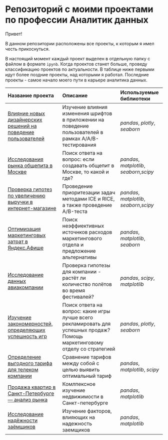 # Репозиторий с моими проектами по профессии Аналитик данных

Привет!

В данном репозитории расположены все проекты, к которым я имел честь прикоснуться. 

В настоящий момент каждый проект выделен в отдельную папку с  файлом в формате `ipynb`. Когда проектов станет больше, проведу классификацию проектов по актуальности. В таблице ниже первыми идут более поздние проекты, над которыми я работал. Последние проекты - самое начало моего пути в карьере аналитика данных.


| Название проекта | Описание | Используемые библиотеки | 
| :---------------------- | :---------------------- | :---------------------- |
| [Влияние новых дизайнерских решений на поведение пользователей](aab-fonts) | Изучение влияния изменения шрифтов в приложении на поведение пользователей в рамках A/A/B-тестирования| *pandas*, *plotly*, *seaborn* |
|[ Исследования рынка общепита в Москве](Catering%20est.%20market)| Поиск ответа на вопрос: если создавать общепит в Москве, то какой и где? | *pandas*, *matplotlib*, *seaborn*,*scipy* |
|[Проверка гипотез по увеличению выручки в интернет-магазине](ABtest%20plus%20ICE%20RICE)|  Проведение приоритезации задач методами ICE и RICE, а также проведение A/B-теста| *pandas*, *matplotlib*, *seaborn*,*scipy* |
|[Оптимизация маркетинговых затрат в Яндекс.Афише](Marketing%20costs)| Поиск неэффиективных источнков расходов маркетингового отдела и предложение альтернативы  | *pandas*, *matplotlib*, *seaborn* |
|[Исследование данных авиакомпании](Avia-research)| Проверка гипотезы для компании - растёт ли количество полётов во время фестивалей?| *pandas*, *scipy*, *matplotlib* |
|[Изучение закономерностей, определяющих успешность игр](Computer%20Sales)| Поиск ответа на вопрос: какие игры лучше всего рекламировать для успешных продаж? Помощь маркетинговому отделу со стратегией| *pandas*, *plotly*, *seaborn* |
|[Определение выгодного тарифа для телеком компании](Plan%20research)| Сравнение тарифов между собой с целью выявить оптимальный тариф| *pandas*, *matplotlib*, *scipy* |
|[Продажа квартир в Санкт-Петербурге — анализ рынка](flats%20research)| Комлпексное изучение недвижимости в Санкт-петербурге| *pandas*, *matplotlib* |
|[Исследование надёжности заёмщиков](Borrower%20reliability)| Изучение факторов, влияющих на надежность заемщиков| *pandas*, *matplotlib* |
